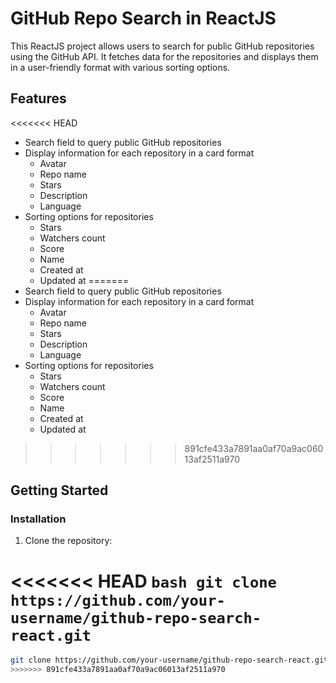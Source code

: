 # GitHub Repo Search in ReactJS

This ReactJS project allows users to search for public GitHub repositories using the GitHub API. It fetches data for the repositories and displays them in a user-friendly format with various sorting options.

## Features

<<<<<<< HEAD
-   Search field to query public GitHub repositories
-   Display information for each repository in a card format
    -   Avatar
    -   Repo name
    -   Stars
    -   Description
    -   Language
-   Sorting options for repositories
    -   Stars
    -   Watchers count
    -   Score
    -   Name
    -   Created at
    -   Updated at
=======
- Search field to query public GitHub repositories
- Display information for each repository in a card format
  - Avatar
  - Repo name
  - Stars
  - Description
  - Language
- Sorting options for repositories
  - Stars
  - Watchers count
  - Score
  - Name
  - Created at
  - Updated at
>>>>>>> 891cfe433a7891aa0af70a9ac06013af2511a970

## Getting Started

### Installation

1. Clone the repository:

<<<<<<< HEAD
    ```bash
    git clone https://github.com/your-username/github-repo-search-react.git
    ```
=======
   ```bash
   git clone https://github.com/your-username/github-repo-search-react.git
>>>>>>> 891cfe433a7891aa0af70a9ac06013af2511a970
